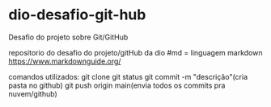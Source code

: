 # dio-desafio-git-hub
Desafio do projeto sobre Git/GitHub

repositorio do desafio do projeto/gitHub da dio
#md = linguagem markdown 
https://www.markdownguide.org/

comandos utilizados:
git clone
git status
git commit -m "descrição"(cria pasta no github)
git push origin main(envia todos os commits pra nuvem/github)


